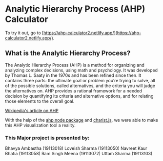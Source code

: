 # Analytic Hierarchy Process (AHP) Calculator

To try it out, go to [https://ahp-calculator2.netlify.app/](https://ahp-calculator2.netlify.app/).

## What is the Analytic Hierarchy Process?

The Analytic Hierarchy Process (AHP) is a method for organizing and analyzing complex decisions, using math and psychology. It was developed by Thomas L. Saaty in the 1970s and has been refined since then. It contains three parts: the ultimate goal or problem you’re trying to solve, all of the possible solutions, called alternatives, and the criteria you will judge the alternatives on. AHP provides a rational framework for a needed decision by quantifying its criteria and alternative options, and for relating those elements to the overall goal.

[Wikipedia's article on AHP](https://en.wikipedia.org/wiki/Analytic_hierarchy_process)

With the help of the [ahp node package](https://www.npmjs.com/package/ahp) and [charist.js](https://gionkunz.github.io/chartist-js/), we were able to make this AHP visualization tool a reality.


### This Major project is presented by:

Bhavya Ambastha (19113018) 
Loveish Sharma (19113050)
Navreet Kaur Bhatia (19113058)
Ram Singh Meena (19113072)
Uttam Sharma (19113103)
